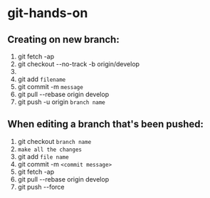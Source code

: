 # git-hands-on



## Creating on new branch:
1. git fetch -ap
2. git checkout --no-track -b <branch name> origin/develop
3. <made the necessary changes>
4. git add `filename`
5. git commit -m `message`
6. git pull --rebase origin develop
7. git push -u origin `branch name`

## When editing a branch that's been pushed:
1. git checkout `branch name`
2. `make all the changes`
3. git add `file name`
4. git commit -m `<commit message>`
5. git fetch -ap
6. git pull --rebase origin develop
7. git push --force
